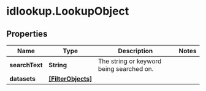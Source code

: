 # idlookup.LookupObject

## Properties

Name | Type | Description | Notes
------------ | ------------- | ------------- | -------------
**searchText** | **String** | The string or keyword being searched on. | 
**datasets** | [**[FilterObjects]**](FilterObjects.md) |  | 


